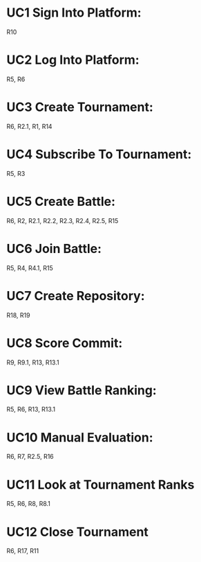 # UC1 Sign Into Platform:

R10

# UC2 Log Into Platform:

R5, R6

# UC3 Create Tournament:

R6, R2.1, R1, R14

# UC4 Subscribe To Tournament:

R5, R3

# UC5 Create Battle:

R6, R2, R2.1, R2.2, R2.3, R2.4, R2.5, R15

# UC6 Join Battle:

R5, R4, R4.1, R15

# UC7 Create Repository:

R18, R19

# UC8 Score Commit:

R9, R9.1, R13, R13.1

# UC9 View Battle Ranking:

R5, R6, R13, R13.1

# UC10 Manual Evaluation:

R6, R7, R2.5, R16

# UC11 Look at Tournament Ranks

R5, R6, R8, R8.1

# UC12 Close Tournament

R6, R17, R11